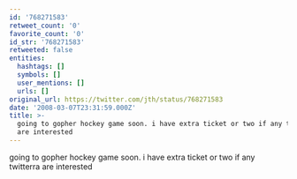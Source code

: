 ```yaml
---
id: '768271583'
retweet_count: '0'
favorite_count: '0'
id_str: '768271583'
retweeted: false
entities:
  hashtags: []
  symbols: []
  user_mentions: []
  urls: []
original_url: https://twitter.com/jth/status/768271583
date: '2008-03-07T23:31:59.000Z'
title: >-
  going to gopher hockey game soon. i have extra ticket or two if any twitterra
  are interested
---
```


going to gopher hockey game soon. i have extra ticket or two if any twitterra are interested